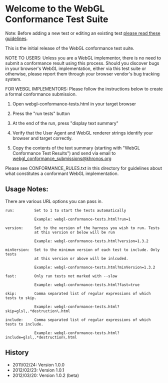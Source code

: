 Welcome to the WebGL Conformance Test Suite
===========================================

Note: Before adding a new test or editing an existing test
<a href="https://github.com/KhronosGroup/WebGL/blob/master/sdk/tests/test-guidelines.md"> please read these guidelines</a>.

This is the initial release of the WebGL conformance test suite.

NOTE TO USERS: Unless you are a WebGL implementor, there is no need to submit
a conformance result using this process.  Should you discover bugs in your
browser's WebGL implementation, either via this test suite or otherwise,
please report them through your browser vendor's bug tracking system.

FOR WEBGL IMPLEMENTORS: Please follow the instructions below to create
a formal conformance submission.

1. Open webgl-conformance-tests.html in your target browser

2. Press the "run tests" button

3. At the end of the run, press "display text summary"

4. Verify that the User Agent and WebGL renderer strings identify your browser and target correctly.

5. Copy the contents of the text summary (starting with "WebGL Conformance Test Results") and send via email to
   webgl_conformance_submissions@khronos.org

Please see CONFORMANCE_RULES.txt in this directory for guidelines
about what constitutes a conformant WebGL implementation.

Usage Notes:
------------

There are various URL options you can pass in.

    run:         Set to 1 to start the tests automatically

                 Example: webgl-conformance-tests.html?run=1

    version:     Set to the version of the harness you wish to run. Tests
                 at this version or below will be run

                 Example: webgl-conformance-tests.html?version=1.3.2

    minVersion:  Set to the minimum version of each test to include. Only tests
                 at this version or above will be inlcuded.

                 Example: webgl-conformance-tests.html?minVersion=1.3.2

    fast:        Only run tests not marked with --slow

                 Example: webgl-conformance-tests.html?fast=true

    skip:        Comma separated list of regular expressions of which tests to skip.

                 Example: webgl-conformance-tests.html?skip=glsl,.*destruction\.html

    include:     Comma separated list of regular expressions of which tests to include.

                 Example: webgl-conformance-tests.html?include=glsl,.*destruction\.html

History
-------

- 2011/02/24: Version 1.0.0
- 2012/02/23: Version 1.0.1
- 2012/03/20: Version 1.0.2 (beta)

